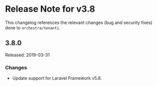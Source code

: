 # Release Note for v3.8

This changelog references the relevant changes (bug and security fixes) done to `orchestra/tenanti`.

## 3.8.0

Released: 2019-03-31

### Changes

* Update support for Laravel Framework v5.8.
